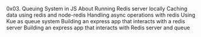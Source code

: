 0x03. Queuing System in JS
About
Running Redis server locally
Caching data using redis and node-redis
Handling async operations with redis
Using Kue as queue system
Building an express app that interacts with a redis server
Building an express app that interacts with Redis server and queue

